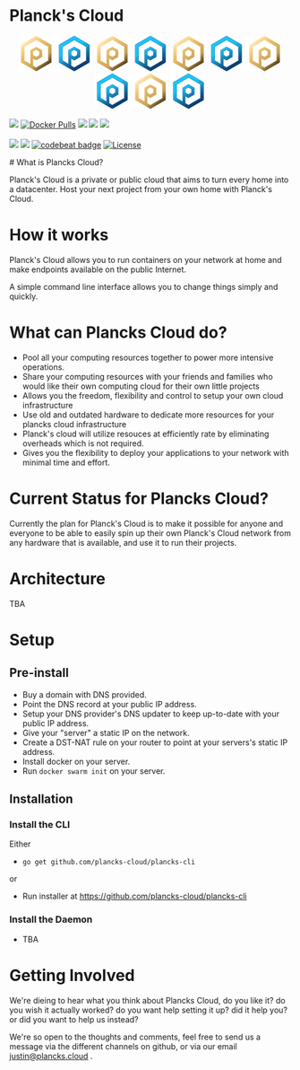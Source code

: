 # Planck's Cloud

<p align="center">
  <img src="docs/logo.png" width="64px" />
  <img src="docs/logob.png" width="64px" />
  <img src="docs/logo.png" width="64px" />
  <img src="docs/logob.png" width="64px" />
  <img src="docs/logo.png" width="64px" />
  <img src="docs/logob.png" width="64px" />
  <img src="docs/logo.png" width="64px" />
  <img src="docs/logob.png" width="64px" />
  <img src="docs/logo.png" width="64px" />
  <img src="docs/logob.png" width="64px" />
</p>

<p align="center">

[![](https://images.microbadger.com/badges/version/planckscloud/plancks-cloud.svg)](https://microbadger.com/images/planckscloud/plancks-cloud "Get your own version badge on microbadger.com")
[![Docker Pulls](https://img.shields.io/docker/pulls/planckscloud/plancks-cloud.svg?maxAge=86400)](https://hub.docker.com/r/planckscloud/plancks-cloud)
<a href="https://trello.com/b/NutXeZwS/plancks-roadmap"><img src="https://img.shields.io/badge/Roadmap-Trello-brightgreen.svg" /></a>
<a href="https://coggle.it/diagram/XEgmhoO3UopF8htc/t/logo"><img src="https://img.shields.io/badge/Ideas-Coggle-brightgreen.svg" /></a>
<img src="https://europe-west1-captains-badges.cloudfunctions.net/function-clone-badge-pc?project=plancks-cloud/plancks-cloud" /><br />
<br />
<img src="https://goreportcard.com/badge/github.com/plancks-cloud/plancks-cloud">
<a href="https://codeclimate.com/github/plancks-cloud/plancks-cloud/maintainability"><img src="https://api.codeclimate.com/v1/badges/81aff827de3938808c2d/maintainability" /></a>
[![codebeat badge](https://codebeat.co/badges/25407218-e856-4f5e-ac7c-9d045dc0fe5a)](https://codebeat.co/projects/github-com-plancks-cloud-plancks-cloud-master)
[![License](http://img.shields.io/:license-mit-blue.svg?style=flat)](http://badges.mit-license.org)
</p>
# What is Plancks Cloud?

Planck's Cloud is a private or public cloud that aims to turn every home into a datacenter. Host your next project from your own home with Planck's Cloud.

# How it works

Planck's Cloud allows you to run containers on your network at home and make endpoints available on the public Internet.

A simple command line interface allows you to change things simply and quickly.

# What can Plancks Cloud do?

- Pool all your computing resources together to power more intensive operations.
- Share your computing resources with your friends and families who would like their own computing cloud for their own little projects 
- Allows you the freedom, flexibility and control to setup your own cloud infrastructure
- Use old and outdated hardware to dedicate more resources for your plancks cloud infrastructure
- Planck's cloud will utilize resouces at efficiently rate by eliminating overheads which is not required.
- Gives you the flexibility to deploy your applications to your network with minimal time and effort.

# Current Status for Plancks Cloud?

Currently the plan for Planck's Cloud is to make it possible for anyone and everyone to be able to easily spin up their own Planck's Cloud network from any hardware that is available, and use it to run their projects.


# Architecture

TBA

# Setup

## Pre-install
- Buy a domain with DNS provided.
- Point the DNS record at your public IP address.
- Setup your DNS provider's DNS updater to keep up-to-date with your public IP address.
- Give your "server" a static IP on the network.
- Create a DST-NAT rule on your router to point at your servers's static IP address.
- Install docker on your server.
- Run `docker swarm init` on your server.

## Installation
### Install the CLI
Either
- `go get github.com/plancks-cloud/plancks-cli`

or 
- Run installer at <a href="https://github.com/plancks-cloud/plancks-cli/releases">https://github.com/plancks-cloud/plancks-cli</a>

### Install the Daemon
- TBA

# Getting Involved

We're dieing to hear what you think about Plancks Cloud, do you like it? do you wish it actually worked? do you want help setting it up? did it help you? or did you want to help us instead?

We're so open to the thoughts and comments, feel free to send us a message via the different channels on github, or via our email justin@plancks.cloud .
